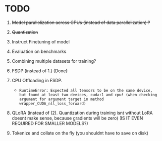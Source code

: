# TODO

1. ~~Model parallelization across GPUs (instead of data parallelization) ?~~
2. ~~Quantization~~
3. Instruct Finetuning of model
4. Evaluation on benchmarks
5. Combining multiple datasets for training? 
6. ~~FSDP (instead of 1.)~~ (Done)
7. CPU Offloading in FSDP. 
    - `RuntimeError: Expected all tensors to be on the same device, but found at least two devices, cuda:1 and cpu! (when checking argument for argument target in method wrapper_CUDA_nll_loss_forward)`
8. QLoRA (instead of (2). Quantization during training isnt without LoRA doesnt make sense, because gradients will be zero) (IS IT EVEN REQUIRED FOR SMALLER MODELS?)

9. Tokenize and collate on the fly (you shouldnt have to save on disk)



